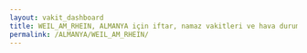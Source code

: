 ```yaml
---
layout: vakit_dashboard
title: WEIL_AM_RHEIN, ALMANYA için iftar, namaz vakitleri ve hava durumu - ilçe/eyalet seç
permalink: /ALMANYA/WEIL_AM_RHEIN/
---
```


<script type="text/javascript">
  var GLOBAL_COUNTRY = 'ALMANYA';
  var GLOBAL_CITY = 'WEIL_AM_RHEIN';
  var GLOBAL_STATE = '';
  var lat = 72;
  var lon = 21;
</script>

